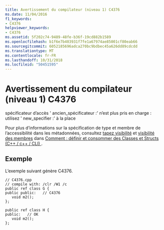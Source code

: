 ```yaml
---
title: Avertissement du compilateur (niveau 1) C4376
ms.date: 11/04/2016
f1_keywords:
- C4376
helpviewer_keywords:
- C4376
ms.assetid: 5f202c74-9489-48fe-b36f-19cd882b1589
ms.openlocfilehash: b1f6e7b403931f7fe1a67974ae85001cf80eab66
ms.sourcegitcommit: 6052185696adca270bc9bdbec45a626dd89cdcdd
ms.translationtype: MT
ms.contentlocale: fr-FR
ms.lasthandoff: 10/31/2018
ms.locfileid: "50451595"
---
```

# <a name="compiler-warning-level-1-c4376"></a>Avertissement du compilateur (niveau 1) C4376

spécificateur d’accès ' ancien_spécificateur :' n’est plus pris en charge : utilisez ' new_specifier :' à la place

Pour plus d’informations sur la spécification de type et membre de l’accessibilité dans les métadonnées, consultez [tapez visibilité](../../dotnet/how-to-define-and-consume-classes-and-structs-cpp-cli.md#BKMK_Type_visibility) et [visibilité des membres](../../dotnet/how-to-define-and-consume-classes-and-structs-cpp-cli.md#BKMK_Member_visibility) dans [Comment : définir et consommer des Classes et Structs (C++ / c++ / CLI) ](../../dotnet/how-to-define-and-consume-classes-and-structs-cpp-cli.md).

## <a name="example"></a>Exemple

L’exemple suivant génère C4376.

```
// C4376.cpp
// compile with: /clr /W1 /c
public ref class G {
public public:   // C4376
   void m2();
};

public ref class H {
public:   // OK
   void m2();
};
```
